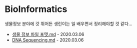 # BioInformatics

  생물정보 분야에 갓 뛰어든 생린이는 일 배우면서 정리해야할 것 같다...

* [생물 정보 파일 포맷.md](https://github.com/Ranicorn/BioInformatics/blob/master/%EC%83%9D%EB%AC%BC%20%EC%A0%95%EB%B3%B4%20%ED%8C%8C%EC%9D%BC%20%ED%8F%AC%EB%A7%B7.md) - 2020.03.06
* [DNA Sequencing.md](https://github.com/Ranicorn/BioInformatics/blob/master/DNA%20Sequencing.md) - 2020.03.06
